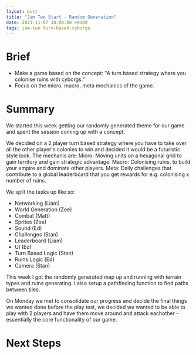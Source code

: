 ```yaml
---
layout: post
title: "Jam Two Start - Random Generation"
date: 2021-11-07 18:00:00 +0100
tags: jam-two turn-based-cyborgs
---
```


# Brief
- Make a game based on the concept: "A turn based strategy where you colonise ruins with cyborgs."
- Focus on the micro, macro, meta mechanics of the game.

# Summary
We started this week getting our randomly generated theme for our game and spent the session coming up with a concept.

We decided on a 2 player turn based strategy where you have to take over all the other player's colonies to win and decided it would be a futuristic style look. The mechanis are:
Micro: Moving units on a hexagonal grid to gain territory and gain strategic advantage.
Macro: Colonising ruins, to build your empire and dominate other players.
Meta: Daily challenges that contribute to a global leaderboard that you get rewards for e.g. colonising x number of ruins.

We split the tasks up like so:
- Networking (Liam)
- World Generation (Zoe)
- Combat (Matt)
- Sprites (Zoe)
- Sound (Ed)
- Challenges (Stan)
- Leaderboard (Liam)
- UI (Ed)
- Turn Based Logic (Stan)
- Ruins Logic (Ed)
- Camera (Stan)

This week I got the randomly generated map up and running with terrain types and ruins generating. I also setup a pathfinding function to find paths between tiles. 

On Monday we met to consolidate our progress and decide the final things we wanted done before the play test, we decided we wanted to be able to play with 2 players and have them move around and attack eachother - essentially the core functionality of our game.

# Next Steps